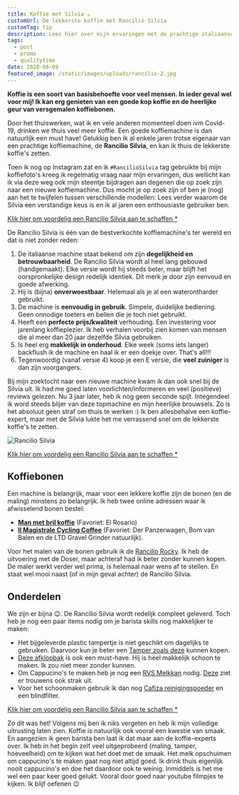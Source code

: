 ```yaml
---
title: Koffie met Silvia ☕️
customUrl: De lekkerste koffie met Rancilio Silvia
customTag: tip
description: Lees hier over mijn ervaringen met de prachtige italiaanse koffiemachine Rancilio Silvia. Bestverkochte koffiemachine. Handgemaakt. Eenvoudig in gebruik. Perfecte prijs-kwaliteit. TIP! Zo maak je de lekkerste esspresso's en cappucino's thuis.
tags:
  - post
  - promo
  - qualitytime
date: 2020-08-09
featured_image: /static/images/uploads/rancilio-2.jpg
---
```


__Koffie is een soort van basisbehoefte voor veel mensen. In ieder geval wel voor mij! Ik kan erg genieten van een goede kop koffie en de heerlijke geur van versgemalen koffiebonen.__

<!-- excerpt -->

Door het thuiswerken, wat ik en vele anderen momenteel doen ivm Covid-19, drinken we thuis veel meer koffie.
Een goede koffiemachine is dan natuurlijk een must have! Gelukkig ben ik al enkele jaren trotse eigenaar van een prachtige koffiemachine, de __Rancilio Silvia__, en kan ik thuis de lekkerste koffie's zetten.

Toen ik nog op Instagram zat en ik `#RancilioSilvia` tag gebruikte bij mijn koffiefoto's  kreeg ik regelmatig vraag naar mijn ervaringen, dus wellicht kan ik via deze weg ook mijn steentje bijdragen aan degenen die op zoek zijn naar een nieuwe koffiemachine. Dus mocht je op zoek zijn of ben je (nog) aan het te twijfelen tussen verschillende modellen: Lees verder waarom de Silvia een verstandige keus is en ik al jaren een enthousiaste gebruiker ben.

<a href="https://partner.bol.com/click/click?p=2&t=url&s=1098007&f=TXL&url=https%3A%2F%2Fwww.bol.com%2Fnl%2Fp%2Francilio-silvia-e-pistonmachine-rvs-2020-model%2F9200000127569182%2F&name=Rancilio%20Silvia%20E%20-%20Pistonmachine%20-%20RVS%20-%202020..."
  class="promobutton"><span>Klik hier</span> om voordelig een <span>Rancilio Silvia</span> aan te schaffen&nbsp;*</a>

De Rancilio Silvia is één van de bestverkochte koffiemachine's ter wereld en dat is niet zonder reden:

1. De italiaanse machine staat bekend om zijn __degelijkheid en betrouwbaarheid__. De Rancilio Silvia wordt al heel lang gebouwd (handgemaakt). Elke versie wordt hij steeds beter, maar blijft het oorspronkelijke design redelijk identiek. Dit merk je door zijn eenvoud en goede afwerking.
2. Hij is (bijna) __onverwoestbaar__. Helemaal als je al een waterontharder gebruikt.
3. De machine is __eenvoudig in gebruik__. Simpele, duidelijke bediening. Geen onnodige toeters en bellen die je toch niet gebruikt.
4. Heeft een __perfecte prijs/kwaliteit__ verhouding. Een investering voor jarenlang koffieplezier. Ik heb verhalen voorbij zien komen van mensen die al meer dan 20 jaar dezelfde Silvia gebruiken.
5. Is heel erg __makkelijk in onderhoud__. Elke week (soms iets langer) backflush ik de machine en haal ik er een doekje over. That's all!!!
6. Tegenwoordig (vanaf versie 4) koop je een E versie, die __veel zuiniger__ is dan zijn voorgangers.

Bij mijn zoektocht naar een nieuwe machine kwam ik dan ook snel bij de Silvia uit. Ik had me goed laten voorlichten/informeren en veel (positieve) reviews gelezen. Nu 3 jaar later, heb ik nog geen seconde spijt. Integendeel ik word steeds blijer van deze topmachine en mijn heerlijke brouwsels. Zo is het absoluut geen straf om thuis te werken :) Ik ben allesbehalve een koffie-expert, maar met de Silvia lukte het me verrassend snel om de lekkerste koffie's te zetten.

![Rancilio Silvia](/static/images/uploads/rancilio-1.jpg)

<a href="https://partner.bol.com/click/click?p=2&t=url&s=1098007&f=TXL&url=https%3A%2F%2Fwww.bol.com%2Fnl%2Fp%2Francilio-silvia-e-pistonmachine-rvs-2020-model%2F9200000127569182%2F&name=Rancilio%20Silvia%20E%20-%20Pistonmachine%20-%20RVS%20-%202020..."
  class="promobutton"><span>Klik hier</span> om voordelig een <span>Rancilio Silvia</span> aan te schaffen&nbsp;*</a>

## Koffiebonen

Een machine is belangrijk, maar voor een lekkere koffie zijn de bonen (en de maling) minstens zo belangrijk.
Ik heb twee online adressen waar ik afwisselend bonen bestel:

- __[Man met bril koffie](https://www.manmetbrilkoffie.nl/)__ (Favoriet: El Rosario)
- __[Il Magistrale Cycling Coffee](https://magistralecyclingcoffee.cc/)__ (Favoriet: Der Panzerwagen,  Bom van Balen en de LTD Gravel Grinder natuurlijk).

Voor het malen van de bonen gebruik ik de [Rancilio Rocky](https://www.ranciliogroup.com/rancilio/rocky/rocky/). Ik heb de uitvoering met de Doser, maar achteraf had ik beter zonder kunnen kopen. De maler werkt verder wel prima, is helemaal naar wens af te stellen. En staat wel mooi naast (of in mijn geval achter) de Rancilio Silvia.

## Onderdelen

We zijn er bijna 😉. De Rancilio Silvia wordt redelijk compleet geleverd. Toch heb je nog een paar items nodig om je barista skills nog makkelijker te maken:

- Het bijgeleverde plastic tampertje is niet geschikt om dagelijks te gebruiken. Daarvoor kun je beter een [Tamper zoals deze](https://partner.bol.com/click/click?p=2&t=url&s=1098007&f=TXL&url=https%3A%2F%2Fwww.bol.com%2Fnl%2Fp%2Fkoffiecanners-tamper-hout-rvs-58mm-dark-walnut-no3%2F9200000104290458%2F&name=KoffieCanners%20Tamper%20Hout%20RVS%2058mm%20Dark%20Walnut%20No3) kunnen kopen.
- [Deze afklopbak](https://partner.bol.com/click/click?p=2&t=url&s=1098007&f=TXL&url=https%3A%2F%2Fwww.bol.com%2Fnl%2Fp%2Ftubbi-uitklopbak-koffie-knockbox-afklopbak-espresso-basic-zwart-1l%2F9200000117659419%2F&name=Tubbi%20uitklopbak%20koffie%20knockbox%20-%20afklopbak%20-...) is ook een must-have. Hij is heel makkelijk schoon te maken. Ik zou niet meer zonder kunnen.
- Om Cappucino's te maken heb je nog een [RVS Melkkan](https://partner.bol.com/click/click?p=2&t=url&s=1098007&f=TXL&url=https%3A%2F%2Fwww.bol.com%2Fnl%2Fp%2Fjoe-frex-melkkannetje-rvs-350-ml%2F9200000108125908%2F&name=Joe%20Frex%20Melkkannetje%20RVS%20350%20ml) nodig. [Deze](https://partner.bol.com/click/click?p=2&t=url&s=1098007&f=TXL&url=https%3A%2F%2Fwww.bol.com%2Fnl%2Fp%2Fkrumble-melkkannetje-300ml-rvs-melkopschuimkan-melkkan-antraciet-zwart%2F9200000132014374%2F&name=Krumble%20Melkkannetje%20300ml%20%2F%20RVS%20Melkopschuimk...) ziet er trouwens ook strak uit.
- Voor het schoonmaken gebruik ik dan nog [Cafiza reinigingspoeder](https://partner.bol.com/click/click?p=2&t=url&s=1098007&f=TXL&url=https%3A%2F%2Fwww.bol.com%2Fnl%2Fp%2Furnex-cafiza-koffiemachinereiniger-566-gram%2F9200000032309493%2F&name=Urnex%20Cafiza%C2%AE%20-%20Koffiemachinereiniger%20-%20566%20gram) en een blindfilter.

<a href="https://partner.bol.com/click/click?p=2&t=url&s=1098007&f=TXL&url=https%3A%2F%2Fwww.bol.com%2Fnl%2Fp%2Francilio-silvia-e-pistonmachine-rvs-2020-model%2F9200000127569182%2F&name=Rancilio%20Silvia%20E%20-%20Pistonmachine%20-%20RVS%20-%202020..."
  class="promobutton"><span>Klik hier</span> om voordelig een <span>Rancilio Silvia</span> aan te schaffen&nbsp;*</a>

Zo dit was het! Volgens mij ben ik niks vergeten en heb ik mijn volledige uitrusting laten zien. Koffie is natuurlijk ook vooral een kwestie van smaak. En aangezien ik geen barista ben laat ik dat maar aan de koffie-experts over. Ik heb in het begin zelf veel uitgeprobeerd (maling, tamper, hoeveelheid) om te kijken wat het doet met de smaak. Het melk opschuimen om cappucino's te maken gaat nog niet altijd goed. Ik drink thuis eigenlijk nooit cappucino's en doe het daardoor ook te weinig. Inmiddels is het me wel een paar keer goed gelukt. Vooral door goed naar youtube filmpjes te kijken. Ik blijf oefenen 😉

<!-- <small class="leading-normal block opacity-75">* Dit artikel maakt gebruik van affiliate links. Koop je iets via de links dan ontvang ik daarvoor een kleine fee.</small> -->
